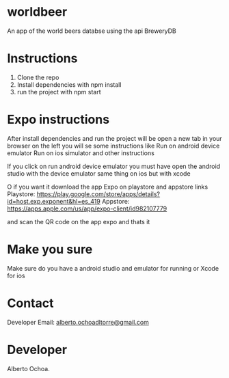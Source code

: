 # worldbeer
An app of the world beers databse using the api BreweryDB

# Instructions 
1. Clone the repo
2. Install dependencies with npm install
3. run the project with npm start 

# Expo instructions
After install dependencies and run the project will be open a new tab in your browser on the left you will se some instructions like
Run on android device emulator
Run on ios simulator and other instructions

If you click on run android device emulator you must have open the android studio with the device emulator same thing on ios but with xcode

O if you want it download the app Expo on playstore and appstore
links
Playstore: https://play.google.com/store/apps/details?id=host.exp.exponent&hl=es_419
Appstore: https://apps.apple.com/us/app/expo-client/id982107779

and scan the QR code on the app expo and thats it

# Make you sure
Make sure do you have a android studio and emulator for running or Xcode for ios 

# Contact
Developer Email: alberto.ochoadltorre@gmail.com

# Developer
Alberto Ochoa.
